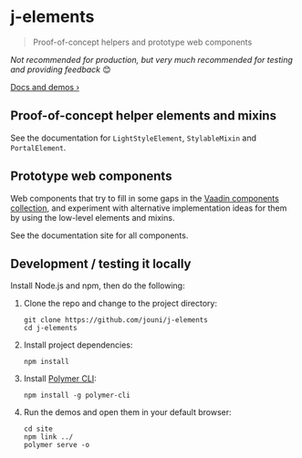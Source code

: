# j-elements

> Proof-of-concept helpers and prototype web components

*Not recommended for production, but very much recommended for testing and providing feedback* 😊

[Docs and demos ›](https://jelements.netlify.com)


## Proof-of-concept helper elements and mixins

See the documentation for `LightStyleElement`, `StylableMixin` and `PortalElement`.



## Prototype web components

Web components that try to fill in some gaps in the [Vaadin components collection](https://vaadin.com/components), and experiment with alternative implementation ideas for them by using the low-level elements and mixins.

See the documentation site for all components.





## Development / testing it locally

Install Node.js and npm, then do the following:

1. Clone the repo and change to the project directory:

    ```
    git clone https://github.com/jouni/j-elements
    cd j-elements
    ```

1. Install project dependencies:

    ```
    npm install
    ```

1. Install [Polymer CLI](https://www.polymer-project.org/3.0/docs/tools/polymer-cli):

    ```
    npm install -g polymer-cli
    ```

1. Run the demos and open them in your default browser:

    ```
    cd site
    npm link ../
    polymer serve -o
    ```

